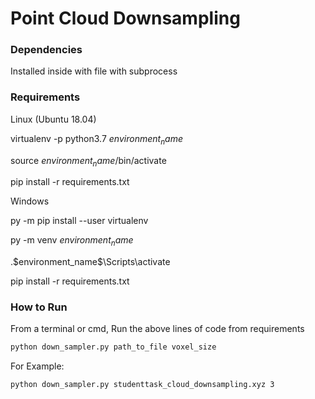 # Point Cloud Downsampling

### Dependencies
Installed inside with file with subprocess


### Requirements

Linux (Ubuntu 18.04)

virtualenv -p python3.7 $environment_name$

source $environment_name$/bin/activate

pip install -r requirements.txt

Windows

py -m pip install --user virtualenv

py -m venv $environment_name$

.\$environment_name$\Scripts\activate

pip install -r requirements.txt


### How to Run

From a terminal or cmd, Run the above lines of code from requirements


``` sh
python down_sampler.py path_to_file voxel_size
```

For Example:

``` sh
python down_sampler.py studenttask_cloud_downsampling.xyz 3
```
 
